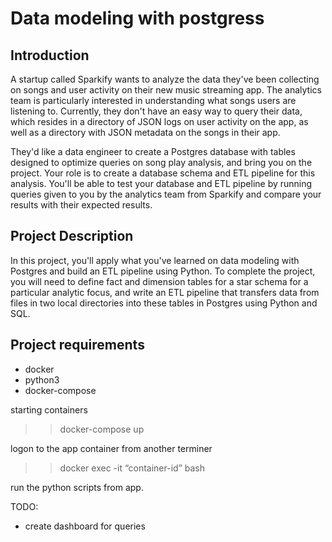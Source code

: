 # Data modeling with postgress 

## Introduction

A startup called Sparkify wants to analyze the data they've been collecting 
on songs and user activity on their new music streaming app. The analytics 
team is particularly interested in understanding what songs users are 
listening to. Currently, they don't have an easy way to query their data, 
which resides in a directory of JSON logs on user activity on the app, 
as well as a directory with JSON metadata on the songs in their app.

They'd like a data engineer to create a Postgres database with 
tables designed to optimize queries on song play analysis, 
and bring you on the project. Your role is to create a database 
schema and ETL pipeline for this analysis. You'll be able to 
test your database and ETL pipeline by running queries given 
to you by the analytics team from Sparkify and compare your 
results with their expected results.

## Project Description

In this project, you'll apply what you've learned on data 
modeling with Postgres and build an ETL pipeline using Python. 
To complete the project, you will need to define fact and 
dimension tables for a star schema for a particular analytic focus, 
and write an ETL pipeline that transfers data from files 
in two local directories into these tables in Postgres 
using Python and SQL.

## Project requirements

-   docker
-   python3
-   docker-compose

starting containers
>> docker-compose up 



logon to the app container from another terminer 
>> docker exec -it “container-id” bash

run the python scripts from app. 

TODO:
- create dashboard for queries
